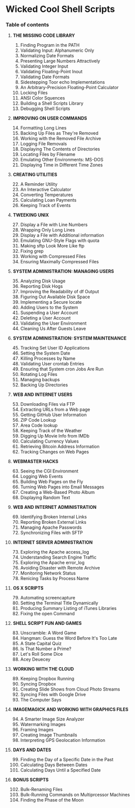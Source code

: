 # Wicked Cool Shell Scripts

### Table of contents

1. **THE MISSING CODE LIBRARY**
    1. Finding Program in the PATH
    2. Validating Input: Alphanumeric Only
    3. Normalizing Date Formats
    4. Presenting Large Numbers Attractively
    5. Validating Integer Input
    6. Validating Floating-Point Inout
    7. Validating Date Formats
    8. Sidestepping Toor echo Implementations
    9. An Arbitrary-Precision Floating-Point Calculator
    10. Locking Files
    11. ANSI Color Squences
    12. Building a Shell Scripts Library
    13. Debugging Shell Scripts

2. **IMPROVING ON USER COMMANDS**

    14. Formatting Long Lines
    15. Backing Up Files as They're Removed
    16. Working with the Removed File Archive
    17. Logging File Removals
    18. Displaying The Contents of Directories
    19. Locating Files by Filename
    20. Emulating Other Environments: MS-DOS
    21. Displaying Time in Different Time Zones

3. **CREATING UTILITIES**

    22. A Reminder Utility
    23. An Interactive Calculator
    24. Converting Temperatures
    25. Calculating Loan Payments
    26. Keeping Track of Events

4. **TWEEKING UNIX**

    27. Display a File with Line Numbers
    28. Wrapping Only Long Lines
    29. Display a File with Additional information
    30. Emulating GNU-Style Flags with quota
    31. Making sftp Look More Like ftp
    32. Fixing grep
    33. Working with Compressed Files
    34. Ensuring Maximally Compressed Files

5. **SYSTEM ADMINISTRATION: MANAGING USERS**

    35. Analyzing Disk Usage
    36. Reporting Disk Hogs
    37. Improving the Readability of df Output
    38. Figuring Out Available Disk Space
    39. Implementing a Secure locate
    40. Adding Users to the System
    41. Suspending a User Account
    42. Deleting a User Account
    43. Validating the User Environment
    44. Cleaning Us After Guests Leave

6. **SYSTEM ADMINISTRATION: SYSTEM MAINTENANCE**

    45. Tracking Set User ID Applications
    46. Setting the System Date
    47. Killing Processes by Name
    48. Validating User crontab Entries
    49. Ensuring that System cron Jobs Are Run
    50. Rotating Log Files
    51. Managing backups
    52. Backing Up Directories

7. **WEB AND INTERNET USERS**

    53. Downloading Files via FTP
    54. Extracting URLs from a Web page
    55. Getting GitHub User Information
    56. ZIP Code Lookup
    57. Area Code lookup
    58. Keeping Track of the Weather
    59. Digging Up Movie Info from IMDb
    60. Calculating Currency Values
    61. Retrieving Bitcoin Address Information
    62. Tracking Changes on Web Pages

8. **WEBMASTER HACKS**

    63. Seeing the CGI Environment
    64. Logging Web Events
    65. Building Web Pages on the Fly
    66. Turning Web Pages into Email Messages
    67. Creating a Web-Based Photo Album
    68. Displaying Random Text

9. **WEB AND INTERNET ADMINISTRATION**

    69. Identifying Broken Internal Links
    70. Reporting Broken External Links
    71. Managing Apache Passwords
    72. Synchronizing Files with SFTP

10. **INTERNET SERVER ADMINISTRATION**

    73. Exploring the Apache access_log
    74. Understanding Search Engine Traffic
    75. Exploring the Apache error_log
    76. Avoiding Disaster with Remote Archive
    77. Monitoring Network Status
    78. Renicing Tasks by Process Name

11. **OS X SCRIPTS**

    79. Automating screencapture
    80. Setting the Terminal Title Dynamically
    81. Producing Summary Listing of iTunes Libraries
    82. Fixing the open Command

12. **SHELL SCRIPT FUN AND GAMES**

    83. Unscramble: A Word Game
    84. Hangman: Guess the Word Before It's Too Late
    85. A State Capital Quiz
    86. Is That Number a Prime?
    87. Let's Roll Some Dice
    88. Acey Deuecey

13. **WORKING WITH THE CLOUD**

    89. Keeping Dropbox Running
    90. Syncing Dropbox
    91. Creating Slide Shows from Cloud Photo Streams
    92. Syncing Files with Google Drive
    93. The Computer Says

14. **IMAGEMAGICK AND WORKING WITH GRAPHICS FILES**

    94. A Smarter Image Size Analyzer
    95. Watermarking Images
    96. Framing Images
    97. Creating Image Thumbnails
    98. Interpreting GPS Geolocation Information

15. **DAYS AND DATES**

    99. Finding the Day of a Specific Date in the Past
    100. Calculating Days Between Dates
    101. Calculating Days Until a Specified Date

16. **BONUS SCRIPTS**

    102. Bulk-Renaming Files
    103. Bulk-Running Commands on Multiprcessor Machines
    104. Finding the Phase of the Moon